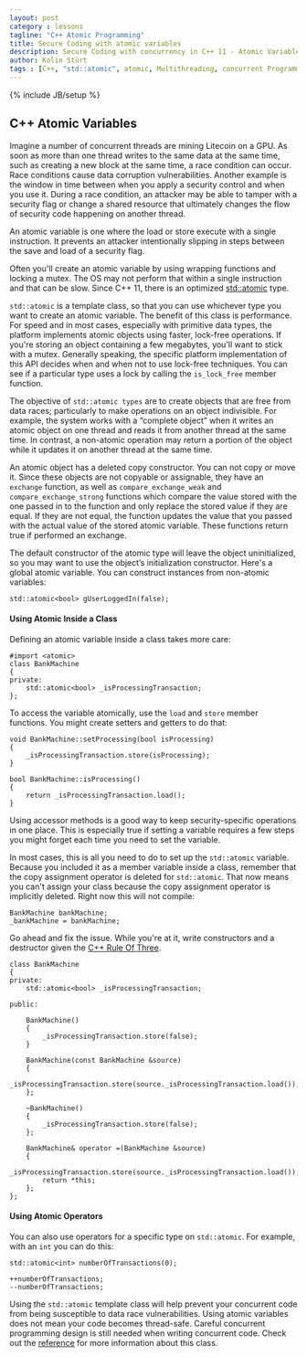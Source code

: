 ```yaml
---
layout: post
category : lessons
tagline: "C++ Atomic Programming"
title: Secure Coding with atomic variables
description: Secure Coding with concurrency in C++ 11 - Atomic Variables
author: Kolin Stürt
tags : [C++, "std::atomic", atomic, Multithreading, concurrent Programming]
---
```

{% include JB/setup %}

## C++ Atomic Variables

Imagine a number of concurrent threads are mining Litecoin on a GPU. As soon as more than one thread writes to the same data at the same time, such as creating a new block at the same time, a race condition can occur. Race conditions cause data corruption vulnerabilities. Another example is the window in time between when you apply a security control and when you use it. During a race condition, an attacker may be able to tamper with a security flag or change a shared resource that ultimately changes the flow of security code happening on another thread.

An atomic variable is one where the load or store execute with a single instruction. It prevents an attacker intentionally slipping in steps between the save and load of a security flag.

Often you'll create an atomic variable by using wrapping functions and locking a mutex. The OS may not perform that within a single instruction and that can be slow. Since C++ 11, there is an optimized [std::atomic](http://en.cppreference.com/w/cpp/atomic/atomic) type. 

`std::atomic` is a template class, so that you can use whichever type you want to create an atomic variable. The benefit of this class is performance. For speed and in most cases, especially with primitive data types, the platform implements atomic objects using faster, lock-free operations. If you're storing an object containing a few megabytes, you'll want to stick with a mutex. Generally speaking, the specific platform implementation of this API decides when and when not to use lock-free techniques. You can see if a particular type uses a lock by calling the `is_lock_free` member function.

The objective of `std::atomic types` are to create objects that are free from data races; particularly to make operations on an object indivisible. For example, the system works with a “complete object” when it writes an atomic object on one thread and reads it from another thread at the same time. In contrast, a non-atomic operation may return a portion of the object while it updates it on another thread at the same time.

An atomic object has a deleted copy constructor. You can not copy or move it. Since these objects are not copyable or assignable, they have an `exchange` function, as well as `compare_exchange_weak` and `compare_exchange_strong` functions which compare the value stored with the one passed in to the function and only replace the stored value if they are equal. If they are not equal, the function updates the value that you passed with the actual value of the stored atomic variable. These functions return true if performed an exchange.

The default constructor of the atomic type will leave the object uninitialized, so you may want to use the object’s initialization constructor. Here's a global atomic variable. You can construct instances from non-atomic variables:

	std::atomic<bool> gUserLoggedIn(false);

#### Using Atomic Inside a Class

Defining an atomic variable inside a class takes more care:

	#import <atomic>
	class BankMachine
	{
	private:
	    std::atomic<bool> _isProcessingTransaction;
	};
	
To access the variable atomically, use the `load` and `store` member functions. You might create setters and getters to do that:
	
	void BankMachine::setProcessing(bool isProcessing)
	{
	    _isProcessingTransaction.store(isProcessing);
	}
	
	bool BankMachine::isProcessing()
	{
	    return _isProcessingTransaction.load();
	}

Using accessor methods is a good way to keep security-specific operations in one place. This is especially true if setting a variable requires a few steps you might forget each time you need to set the variable.

In most cases, this is all you need to do to set up the `std::atomic` variable. Because you included it as a member variable inside a class, remember that the copy assignment operator is deleted for `std::atomic`. That now means you can't assign your class because the copy assignment operator is implicitly deleted. Right now this will not compile:

	BankMachine bankMachine;
    _bankMachine = bankMachine;

Go ahead and fix the issue. While you're at it, write constructors and a destructor given the [C++ Rule Of Three](https://en.wikipedia.org/wiki/Rule_of_three_%28C%2B%2B_programming%29).

	class BankMachine
	{
	private:
	    std::atomic<bool> _isProcessingTransaction;
	    
	public:
	    
	    BankMachine()
	    {
	        _isProcessingTransaction.store(false);
	    }
	    
	    BankMachine(const BankMachine &source)
	    {
	        _isProcessingTransaction.store(source._isProcessingTransaction.load());
	    };
	    
	    ~BankMachine()
	    {
	        _isProcessingTransaction.store(false);
	    };
	    
	    BankMachine& operator =(BankMachine &source)
	    {
	        _isProcessingTransaction.store(source._isProcessingTransaction.load());
	        return *this;
	    };
	};

#### Using Atomic Operators

You can also use operators for a specific type on `std::atomic`. For example, with an `int` you can do this:

	std::atomic<int> numberOfTransactions(0);
	
	++numberOfTransactions;
	--numberOfTransactions;

Using the `std::atomic` template class will help prevent your concurrent code from being susceptible to data race vulnerabilities. Using atomic variables does not mean your code becomes thread-safe. Careful concurrent programming design is still needed when writing concurrent code. Check out the [reference](http://en.cppreference.com/w/cpp/atomic/atomic) for more information about this class.
